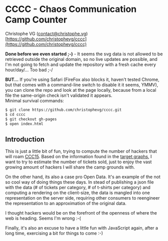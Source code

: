 # CCCC - Chaos Communication Camp Counter

Christophe VG (<contact@christophe.vg>)  
[https://github.com/christophevg/cccc](https://github.com/christophevg/cccc)

**Done before we even started ;-)** - It seems the svg data is not allowed to be retrieved outside the original domain, so no live updates are possible, and I'm not going to fetch and update the repository with a fresh cache every hour/day/... Too bad ;-/
  
**BUT...** If you're using Safari (FireFox also blocks it, haven't tested Chrome, but that comes with a command-line switch to disable it it seems, YMMV), you can clone the repo and look at the page locally, because from a local file the same-origin check isn't validated it appears.  
Minimal survival commands:

```bash
$ git clone https://github.com/christophevg/cccc.git
$ cd cccc
$ git checkout gh-pages
$ open index.html
```

## Introduction

This is just a little bit of fun, trying to compute the number of hackers that
will roam <a href="https://events.ccc.de/camp/2015">CCC15</a>. Based on the
information found in the <a href="https://tickets.events.ccc.de/graph/">target
graphs</a>, I want to try to estimate the number of tickets sold, just to enjoy
the vast growing amount of hackers I will share the camp grounds with.
  
On the other hand, its also a case pro Open Data. It's an example of the not so
cool way of doing things these days. In stead of publishing a json file with
the data (# of tickets per category, # of t-shirts per category) and computing
a rendering on the client-size, the data is mangled into one representation on
the server side, requiring other consumers to reengineer the representation to
an approximation of the original data.
  
I thought hackers would be on the forefront of the openness of where the web is
heading. Seems I'm wrong :-(
  
Finally, it's also an excuse to have a little fun with JavaScript again, after
a long time, exercising a bit for things to come :-)
